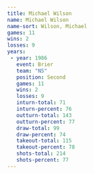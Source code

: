 ```yaml
---
title: Michael Wilson
name: Michael Wilson
name-sort: Wilson, Michael
games: 11
wins: 2
losses: 9
years:
 - year: 1986
   event: Brier
   team: "NS"
   position: Second
   games: 11
   wins: 2
   losses: 9
   inturn-total: 71
   inturn-percent: 76
   outturn-total: 143
   outturn-percent: 77
   draw-total: 99
   draw-percent: 74
   takeout-total: 115
   takeout-percent: 78
   shots-total: 214
   shots-percent: 77
---
```


